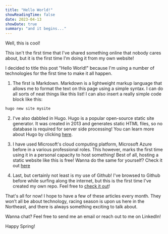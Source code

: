 ```yaml
---
title: "Hello World!"
showReadingTime: false
date: 2023-04-13
showDate: true
summary: "and it begins..."
---
```

Well, this is cool! 

This isn't the first time that I've shared something online that nobody cares about, but it is the first time I'm doing it from my own website!

I decided to title this post "Hello World!" because I'm using a number of technologies for the first time to make it all happen.

1. The first is Markdown. Markdown is a lightweight markup language that allows me to format the text on this page using a simple syntax. I can do all sorts of neat things like this list! I can also insert a really simple code block like this:

```sh
hugo new site mysite
```

2. I've also dabbled in Hugo. Hugo is a popular open-source static site generator. It was created in 2013 and generates static HTML files, so no database is required for server side processing! You can learn more about Hugo by clicking [here](https://gohugo.io).

3. I have used Microsoft's cloud computing platform, Microsoft Azure before in a various professional roles. This however, marks the first time using it in a personal capacity to host something! Best of all, hosting a static website like this is free! Wanna do the same for yourself? Check it out [here](https://learn.microsoft.com/en-us/azure/static-web-apps/overview)

4. Last, but certainly not least is my use of Github! I've browsed to Github before while surfing along the internet, but this is the first time I've created my own repo. Feel free to [check it out](https://github.com/techzebra)!

That's all for now! I hope to have a few of these articles every month. They won’t all be about technology, racing season is upon us here in the Northeast, and there is always something exciting to talk about.

Wanna chat? Feel free to send me an email or reach out to me on LinkedIn!

Happy Spring!


